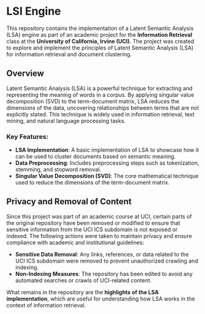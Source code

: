 # LSI Engine

This repository contains the implementation of a Latent Semantic Analysis (LSA) engine as part of an academic project for the **Information Retrieval** class at the **University of California, Irvine (UCI)**. The project was created to explore and implement the principles of Latent Semantic Analysis (LSA) for information retrieval and document clustering.

## Overview

Latent Semantic Analysis (LSA) is a powerful technique for extracting and representing the meaning of words in a corpus. By applying singular value decomposition (SVD) to the term-document matrix, LSA reduces the dimensions of the data, uncovering relationships between terms that are not explicitly stated. This technique is widely used in information retrieval, text mining, and natural language processing tasks.

### Key Features:
- **LSA Implementation**: A basic implementation of LSA to showcase how it can be used to cluster documents based on semantic meaning.
- **Data Preprocessing**: Includes preprocessing steps such as tokenization, stemming, and stopword removal.
- **Singular Value Decomposition (SVD)**: The core mathematical technique used to reduce the dimensions of the term-document matrix.

## Privacy and Removal of Content

Since this project was part of an academic course at UCI, certain parts of the original repository have been removed or modified to ensure that sensitive information from the UCI ICS subdomain is not exposed or indexed. The following actions were taken to maintain privacy and ensure compliance with academic and institutional guidelines:

- **Sensitive Data Removal**: Any links, references, or data related to the UCI ICS subdomain were removed to prevent unauthorized crawling and indexing.
- **Non-Indexing Measures**: The repository has been edited to avoid any automated searches or crawls of UCI-related content.

What remains in the repository are the **highlights of the LSA implementation**, which are useful for understanding how LSA works in the context of information retrieval.
